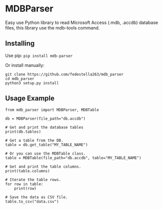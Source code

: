 # MDBParser

Easy use Python library to read Microsoft Access (.mdb, .accdb) database files, this library use the mdb-tools command.

## Installing

Use pip:  `pip install mdb-parser`

Or install manually:
```
git clone https://github.com/fedestella263/mdb_parser
cd mdb_parser
python3 setup.py install
```

## Usage Example

```
from mdb_parser import MDBParser, MDBTable

db = MDBParser(file_path="db.accdb")

# Get and print the database tables
print(db.tables)

# Get a table from the DB.
table = db.get_table("MY_TABLE_NAME")

# Or you can use the MDBTable class.
table = MDBTable(file_path="db.accdb", table="MY_TABLE_NAME")

# Get and print the table columns.
print(table.columns)

# Iterate the table rows.
for row in table:
    print(row)

# Save the data as CSV file.
table.to_csv("data.csv")
```